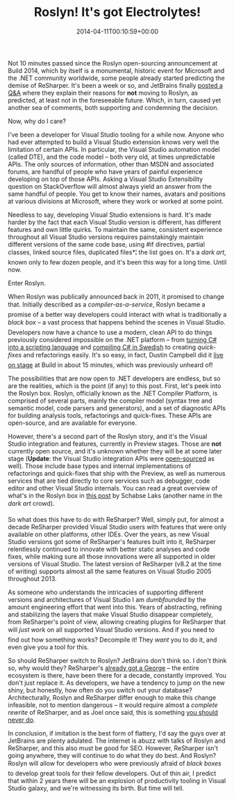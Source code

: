 ﻿---
title: "Roslyn! It's got Electrolytes!"
date: 2014-04-11T00:10:59+00:00
---
Not 10 minutes passed since the Roslyn open-sourcing announcement at Build 2014, which by itself is a monumental, historic event for Microsoft and the .NET community worldwide, some people already started predicting the demise of ReSharper. It's been a week or so, and JetBrains finally [posted a Q&A](http://blog.jetbrains.com/dotnet/2014/04/10/resharper-and-roslyn-qa/) where they explain their reasons for **not** moving to Roslyn, as predicted, at least not in the foreseeable future. Which, in turn, caused yet another sea of comments, both supporting and condemning the decision.

Now, why do I care?

I've been a developer for Visual Studio tooling for a while now. Anyone who had ever attempted to build a Visual Studio extension knows very well the limitation of certain APIs. In particular, the Visual Studio automation model (called DTE), and the code model &ndash; both very old, at times unpredictable APIs. The only sources of information, other than MSDN and associated forums, are handful of people who have years of painful experience developing on top of those APIs. Asking a Visual Studio Extensibility question on StackOverflow will almost always yield an answer from the same handful of people. You get to know their names, avatars and positions at various divisions at Microsoft, where they work or worked at some point.

Needless to say, developing Visual Studio extensions is hard. It's made harder by the fact that each Visual Studio version is different, has different features and own little quirks. To maintain the same, consistent experience throughout all Visual Studio versions requires painstakingly maintain different versions of the same code base, using #if directives, partial classes, linked source files, duplicated files*¦ the list goes on. It's a *dark art*, known only to few dozen people, and it's been this way for a long time. Until now.

Enter Roslyn.

When Roslyn was publically announced back in 2011, it promised to change that. Initially described as a *compiler-as-a-service*, Roslyn became a promise of a better way developers could interact with what is traditionally a *black box* &ndash; a vast process that happens behind the scenes in Visual Studio. Developers now have a chance to use a modern, clean API to do things previously considered impossible on the .NET platform &ndash; from [turning C# into a scripting language](http://scriptcs.net/) and [compiling C# in Swedish](https://twitter.com/csainty/status/452119982411743232) to creating *quick-fixes* and refactorings easily. It's so easy, in fact, Dustin Campbell did it [live on stage](https://channel9.msdn.com/Events/Build/2014/2-577) at Build in about 15 minutes, which was previously unheard of!

The possibilities that are now open to .NET developers are endless, but so are the realities, which is the point (if any) to this post. First, let's peek into the Roslyn box. Roslyn, officially known as the .NET Compiler Platform, is comprised of several parts, mainly the compiler model (syntax tree and semantic model, code parsers and generators), and a set of diagnostic APIs for building analysis tools, refactorings and quick-fixes. These APIs are open-source, and are available for everyone.

However, there's a second part of the Roslyn story, and it's the Visual Studio integration and features, currently in Preview stages. Those are **not** currently open source, and it's unknown whether they will be at some later stage (**Update**: the Visual Studio integration APIs were [open-sourced](https://github.com/dotnet/roslyn/tree/master/src/VisualStudio) as well). Those include base types and internal implementations of refactorings and quick-fixes that ship with the Preview, as well as numerous services that are tied directly to core services such as debugger, code editor and other Visual Studio internals. You can read a great overview of what's in the Roslyn box in [this post](http://blog.slaks.net/2014-04-07/exploring-roslyn-part-1-introduction/) by Schabse Laks (another name in the *dark art* crowd).

So what does this have to do with ReSharper? Well, simply put, for almost a decade ReSharper provided Visual Studio users with features that were only available on other platforms, other IDEs. Over the years, as new Visual Studio versions got some of ReSharper's features built into it, ReSharper relentlessly continued to innovate with better static analyses and code fixes, while making sure all those innovations were all supported in older versions of Visual Studio. The latest version of ReSharper (v8.2 at the time of writing) supports almost all the same features on Visual Studio 2005 throughout 2013.

As someone who understands the intricacies of supporting different versions and architectures of Visual Studio I am _dumbfounded_ by the amount engineering effort that went into this. Years of abstracting, refining and stabilizing the layers that make Visual Studio disappear completely, from ReSharper's point of view, allowing creating plugins for ReSharper that will *just work* on all supported Visual Studio versions. And if you need to find out how something works? Decompile it! They _want_ you to do it, and even give you a tool for this.

So should ReSharper switch to Roslyn? JetBrains don't think so. I don't think so, why would they? ReSharper's [already got a George](https://www.youtube.com/watch?v=vnXOAWoNADw&t=1m17s) &ndash; the entire ecosystem is there, have been there for a decade, constantly improved. You don't just replace it. As developers, we have a tendency to jump on the new shiny, but honestly, how often do you switch out your database? Architecturally, Roslyn and ReSharper differ enough to make this change infeasible, not to mention dangerous &ndash; it would require almost a _complete rewrite_ of ReSharper, and as Joel once said, this is something [you should never do](http://www.joelonsoftware.com/articles/fog0000000069.html).

In conclusion, if imitation is the best form of flattery, I'd say the guys over at JetBrains are plenty adulated. The internet is abuzz with talks of Roslyn and ReSharper, and this also must be good for SEO. However, ReSharper isn't going anywhere, they will continue to do what they do best. And Roslyn? Roslyn will allow for developers who were previously afraid of *black boxes* to develop great tools for their fellow developers. Out of thin air, I predict that within 2 years there will be an explosion of productivity tooling in Visual Studio galaxy, and we're witnessing its birth. But time will tell.
